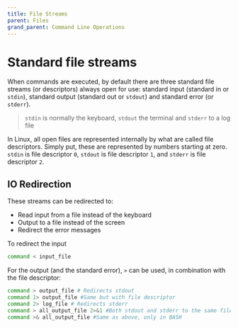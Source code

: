 ```yaml
---
title: File Streams
parent: Files
grand_parent: Command Line Operations
---
```


# Standard file streams

When commands are executed, by default there are three standard file streams (or descriptors) always open for use: standard input (standard in or `stdin`), standard output (standard out or `stdout`) and standard error (or `stderr`).

> `stdin` is normally the keyboard, `stdout` the terminal and `stderr` to a log file

In Linux, all open files are represented internally by what are called file descriptors. Simply put, these are represented by numbers starting at zero. `stdin` is file descriptor `0`, `stdout` is file descriptor `1`, and `stderr` is file descriptor `2`.

## IO Redirection

These streams can be redirected to:
- Read input from a file instead of the keyboard
- Output to a file instead of the screen
- Redirect the error messages

To redirect the input

```bash
command < input_file
```

For the output (and the standard error), `>` can be used, in combination with the file descriptor:
```bash
command > output_file # Redirects stdout
command 1> output_file #Same but with file descriptor
command 2> log_file # Redirects stderr
command > all_output_file 2>&1 #Both stdout and stderr to the same file
command >& all_output_file #Same as above, only in BASH
```

